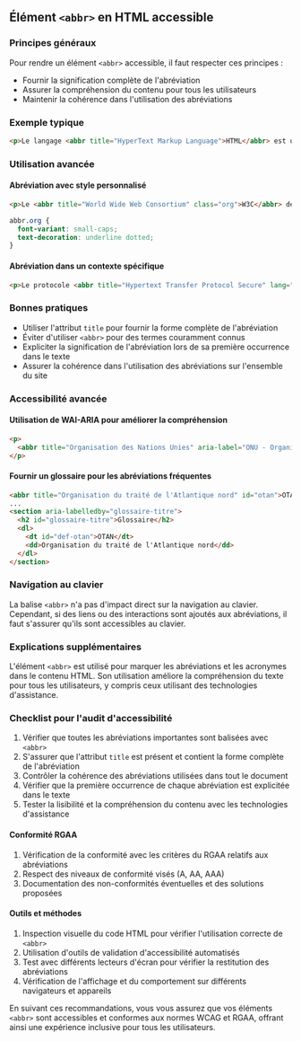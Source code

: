 ## Élément `<abbr>` en HTML accessible

### Principes généraux

Pour rendre un élément `<abbr>` accessible, il faut respecter ces principes :

- Fournir la signification complète de l'abréviation
- Assurer la compréhension du contenu pour tous les utilisateurs
- Maintenir la cohérence dans l'utilisation des abréviations

### Exemple typique

```html
<p>Le langage <abbr title="HyperText Markup Language">HTML</abbr> est utilisé pour structurer le contenu web.</p>
```

### Utilisation avancée

#### Abréviation avec style personnalisé

```html
<p>Le <abbr title="World Wide Web Consortium" class="org">W3C</abbr> développe des standards web.</p>
```

```css
abbr.org {
  font-variant: small-caps;
  text-decoration: underline dotted;
}
```

#### Abréviation dans un contexte spécifique

```html
<p>Le protocole <abbr title="Hypertext Transfer Protocol Secure" lang="en">HTTPS</abbr> sécurise les communications web.</p>
```

### Bonnes pratiques

- Utiliser l'attribut `title` pour fournir la forme complète de l'abréviation
- Éviter d'utiliser `<abbr>` pour des termes couramment connus
- Expliciter la signification de l'abréviation lors de sa première occurrence dans le texte
- Assurer la cohérence dans l'utilisation des abréviations sur l'ensemble du site

### Accessibilité avancée

#### Utilisation de WAI-ARIA pour améliorer la compréhension

```html
<p>
  <abbr title="Organisation des Nations Unies" aria-label="ONU - Organisation des Nations Unies">ONU</abbr>
</p>
```

#### Fournir un glossaire pour les abréviations fréquentes

```html
<abbr title="Organisation du traité de l'Atlantique nord" id="otan">OTAN</abbr>
...
<section aria-labelledby="glossaire-titre">
  <h2 id="glossaire-titre">Glossaire</h2>
  <dl>
    <dt id="def-otan">OTAN</dt>
    <dd>Organisation du traité de l'Atlantique nord</dd>
  </dl>
</section>
```

### Navigation au clavier

La balise `<abbr>` n'a pas d'impact direct sur la navigation au clavier. Cependant, si des liens ou des interactions sont ajoutés aux abréviations, il faut s'assurer qu'ils sont accessibles au clavier.

### Explications supplémentaires

L'élément `<abbr>` est utilisé pour marquer les abréviations et les acronymes dans le contenu HTML. Son utilisation améliore la compréhension du texte pour tous les utilisateurs, y compris ceux utilisant des technologies d'assistance.

### Checklist pour l'audit d'accessibilité

1. Vérifier que toutes les abréviations importantes sont balisées avec `<abbr>`
2. S'assurer que l'attribut `title` est présent et contient la forme complète de l'abréviation
3. Contrôler la cohérence des abréviations utilisées dans tout le document
4. Vérifier que la première occurrence de chaque abréviation est explicitée dans le texte
5. Tester la lisibilité et la compréhension du contenu avec les technologies d'assistance

#### Conformité RGAA

1. Vérification de la conformité avec les critères du RGAA relatifs aux abréviations
2. Respect des niveaux de conformité visés (A, AA, AAA)
3. Documentation des non-conformités éventuelles et des solutions proposées

#### Outils et méthodes

1. Inspection visuelle du code HTML pour vérifier l'utilisation correcte de `<abbr>`
2. Utilisation d'outils de validation d'accessibilité automatisés
3. Test avec différents lecteurs d'écran pour vérifier la restitution des abréviations
4. Vérification de l'affichage et du comportement sur différents navigateurs et appareils

En suivant ces recommandations, vous vous assurez que vos éléments `<abbr>` sont accessibles et conformes aux normes WCAG et RGAA, offrant ainsi une expérience inclusive pour tous les utilisateurs.
